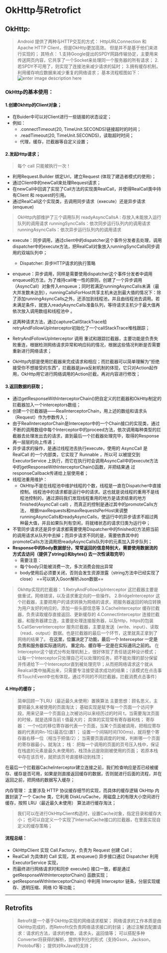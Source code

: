 #  OkHttp与Retrofict
 
## OkHttp:
> Android 提供了两种与HTTP交互的方式：
> HttpURLConnection 和 Apache HTTP Client，但是OkHttp更加高效。
> 但是并不是基于他们来进行实现的；
> 其特点：
> 1.支持Google提出的SPDY网路传输协定，主要用来传送网页内容，它共享了一个Socket来处理同一个服务器的所有请求；
> 2.若SPDY不可用了，则实现了连接池来减少请求的延时；
> 3.拥有缓存机制，利用缓存响应数据来减少重复的网络请求；
> 基本流程框图如下：
![enter image description here](https://upload-images.jianshu.io/upload_images/2540122-e1e23f03d13906e6.png?imageMogr2/auto-orient/strip%7CimageView2/2/w/700)


###  OkHttp的基本使用：
#### 1.创建Okhttp的Client对象；
+ 在Buider中可以对Client进行一些链接的状态设定；
+ 例如：
	+ .connectTimeout(20, TimeUnit.SECONDS)链接超时的时间；
	+  .readTimeout(20, TimeUnit.SECONDS)，读取超时时间；
	+  代理，缓存，拦截器等自定义设置；
#### 2.发起Http请求；
> 每个	call	只能被执行一次！

+ 利用Request.Builder 绑定Url，建立Request (体现了建造者模式的使用)；
+ 通过Client中的newCall来处理Request请求；
+ 在newCall中回调了实现了Call方法的实现类RealCall，并使得RealCall类中持有Client 和 request的引用。
+ 通过RealCall这个实现类，去调用同步请求（execute）还是异步请求(enqueue)

> OkHttp内部维护了三个调用队列
> readyAsyncCallsA : 存放入未能放入运行队列的调用请求
> runningSyncCalls：依次同步运行队列内的调用请求
> runningAsyncCalls：依次异步运行队列内的调用请求


+ execute：同步调用，通过client中的dispatcher这个事件分发者去处理，调用dispatcher中的execute方法，把RealCall对象放入runningSyncCalls同步调用的双端队列中；
	+ Dispatcher:  异步HTTP请求的执行策略

+ enqueue：异步调用，同样是需要使用dispatcher这个事件分发者中调用enqueue的方法，为了维持call唯一性的原则，创建了一个异步调用（AsyncCall）对象传入enqueue；同时若满足runningAsyncCalls未满（最大并发数未达到），runningCallsForHost共享主机未达到最大值的情况下：除了添加runningAsyncCalls之外，还添加到线程池，并且由线程池去调用。若未满足条件，就放入readyAsyncCalls准备队列，等待请求主机少于最大值再依次放入调用数组和线程池中   。
+ 这两种请求方法，通过captureCallStackTrace给retryAndFollowUpInterceptor初始化了一个callStackTrace堆栈跟踪；
+ RetryAndFollowUpInterceptor 调用  重试和跟踪拦截器，主要功能是负责失败重连，根据检测网络请求异常和响应码的情况，根据这些情况判断是否需要重新进行网络请求；
+ OkHttp内部是使用拦截器来完成请求和相应；而拦截器可以简单理解为“拒绝接受你不想接受的东西”，拦截器是java反射机制的体现，它只对Action起作用，OkHttp用它进行网络调用的Action拦截，再对内容进行修改；

#### 3.返回数据的获取；
+ 通过getResponseWithInterceptorChain()把自定义的拦截器和OkHttp制定的拦截器加入一个interceptors数组；
+ 创建一个拦截器链——RealInterceptorChain，用上述的数组和请求头（Request）作为参数传入；
+ 由于RealInterceptorChain是Interceptor中的一个Chain接口的实现类，通过不断的调用数组中每个Interceptor中的proceed方法，依次调用每种类型的拦截器去处理发出去的请求，直到最后一个拦截器处理完毕，取得的Response再一层层的向上传递；
+ 异步请求的操作，是通过线程池去执行execute，使用的	AsyncCall	是	RealCall	的一个内部类，它实现了	Runnable	，所以可 以被提交到	ExecutorService	上执行，而它在执行时会调用AsyncCall中的execute方法中的getResponseWithInterceptorChain()函数，并把结果通 过	responseCallback传递给上层使用者；
+ 线程池重用维护：
	+ OkHttp不是在线程池中维护线程的个数，线程是一直在Dispatcher中直接控制。线程池中的请求都是运行中的请求。这也就是说线程的重用不是线程池控制的，通过源码我们发现线程重用的地方是请求结束的地方finished(AsyncCall call) ，而真正的控制是通过其中的promoteCalls方法， 根据maxRequests和maxRequestsPerHost来调整runningAsyncCalls和readyAsyncCalls，使运行中的异步请求不超过两种最大值，并且如果队列有空闲，将就绪状态的请求归类为运行中；
+ 不管同步请求还是异步请求都需要使用Dispatcher中的finished()方法把当前的调用请求从队列中去掉；而异步请求不同的是，需要依靠其中的promoteCalls方法调用把readyAsyncCalls队列中的元素加入异步队列；
+ **Response中的Body数据部分，常常返回的信息特别大，需要使用数据流的方式去访问（提供了string()和bytes() 去一次性读取完毕）**
	+ 需要注意：
	+ 每个body只能被消费一次，多次消费会抛出异常
	+ body使用后必须要关闭，否则会发生资源泄露（string方法中已经实现了close）
	==可以转入Gson解析Json数据==

> Okhttp实现的拦截器：
> 1.RetryAndFollowUpInterceptor
>  这拦截器主要是做重试，网络错误，以及请求重定向的一些操作。
> 2.BridgeInterceptor
> 这个拦截器，主要把用户的请求转换为网络的请求，把服务器返回的响应转换 为用户友好的响应的，添加一些头部信息等
> 3.CacheInterceptor
> 缓存拦截器，负责读取缓存直接返回、更新缓存的
> 4.ConnectInterceptor
> 连接拦截器，和服务器建立连，主要是处理连接服务器，以及http，https的包装
> 5.CallServerInterceptor
>  服务拦截器，主要是发送（write、input）、读取（read、output）数据。也是拦截器的最后一个环节，这里就真正拿到了网络的结果了。
>  **在这里，位置决定了功能，最后一个	Interceptor	一定是负责和服务器实际通讯的， 重定向、缓存等一定是在实际通讯之前的。**
>  在Interceptor这个链式分布处理机制上，很好体现了责任链这种设计模式；
>   让每一个Interceptor只处理自己可以处理的任务，把不能处理的部分保留并传递给下一个Interceptor直到被处理完毕；从而把网络请求这个就从Realcall类中抽离出来，只需要专注接受请求成功的结果；（该模式在点击事件TouchEvent中也有体现，通过不同的不同拦截器，拦截消费点击事件）


#### 4.Http的缓存；
> 简单回顾一下LRU（最近最久未使用）置换算法
> 主要思想：顾名思义，主要把最久未被使用的页面淘汰；
> 基础实现是赋予每一个页面一个访问字段，用来记录一个页面自上次被访问以来经历过的时间 t，当需要淘汰页面的时候，就是选择当前 t 值最大的；
> 具体的实现常有寄存器和栈；
> 寄存器：
> 一个n位的移位寄存器代表一个页面，当某个页面被调用，把相应寄存器的代表的Rn-1位(最高位)置1 ；
> 设置一个间隔时间(100ms)，就将整个寄存器右移一位（相当于把值/2）；
> 当需要页面调度的时候，判断哪一个页面的寄存器最小，就淘汰；
> 栈：
> 把每一个调用的页面的页号压入栈中，保证在栈底的元素是最久未使用的，栈顶永远是刚刚被使用的页面；
> 若原本栈中存在该页号，就把该页号直接移动到栈顶；

在最后一个拦截器CacheInterceptor建立连接之前，我们检查响应是否已经被缓存、缓存是否可用，如果是则直接返回缓存的数据，否则就进行后面的流程，并在返回之前，把网络的数据写入缓存；

内存管理：
主要涉及 HTTP 协议缓存细节的实现，而具体的缓存逻辑 OkHttp 内置封装了一个 Cache 类，它利用 DiskLruCache，用磁盘上的有限大小空间进行缓存，按照 LRU（最近最久未使用） 算法进行缓存淘汰；

> 我们可以在进行OkHttpClient构造时，设置Cache对象，指定目录和缓存大小；
> 也可以自定义一个实现了InternalCache接口的拦截器，在里面实现自定义的缓存策略；

#### 流程总结：
+ OkHttpClient 实现 Call.Factory，负责为 Request 创建 Call；
+ RealCall 为具体的 Call 实现，其 enqueue() 异步接口通过 Dispatcher 利用 ExecutorService 实现，
+ 而最终进行网络请求时和同步 execute() 接口一致，都是通过 getResponseWithInterceptorChain() 函数实现；
+ getResponseWithInterceptorChain() 中利用 Interceptor 链条，分层实现缓存、透明压缩、网络 IO 等功能；

---
## Retrofits
> Retrofit是一个基于OkHttp实现的网络请求框架；
> 网络请求的工作本质是由OkHttp完成的，而Retrofit仅负责网络请求接口的封装；
> 通过注解去配置请求：请求的方法，请求的参数，请求头，返回值等；
> 可以搭配多种Converter将获得的解析，提供序列化的形式（支持Gson，Jackson，Protobuf等）；
> 提供对RxJava的支持；
